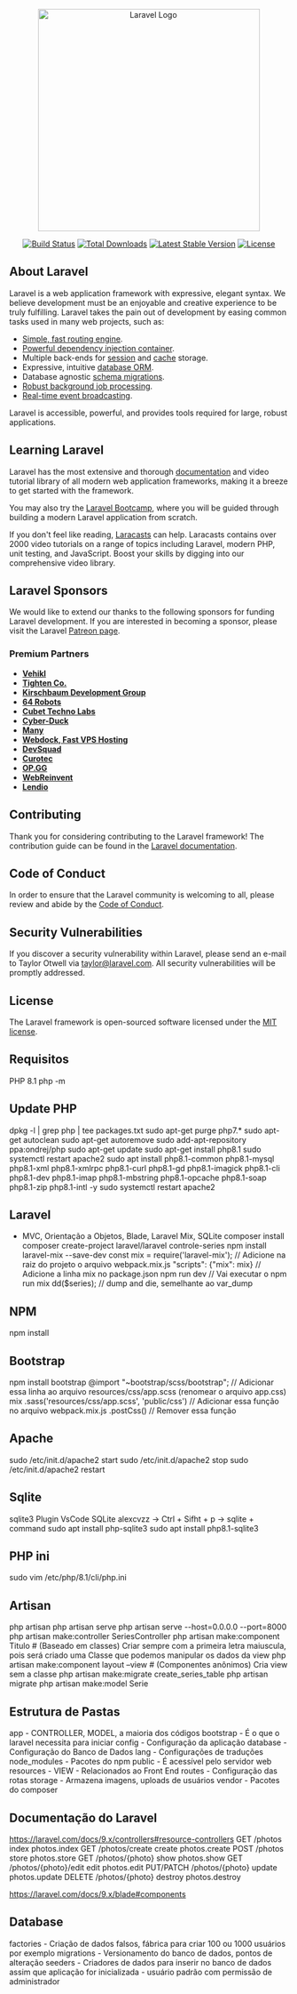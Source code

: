 <p align="center"><a href="https://laravel.com" target="_blank"><img src="https://raw.githubusercontent.com/laravel/art/master/logo-lockup/5%20SVG/2%20CMYK/1%20Full%20Color/laravel-logolockup-cmyk-red.svg" width="400" alt="Laravel Logo"></a></p>

<p align="center">
<a href="https://travis-ci.org/laravel/framework"><img src="https://travis-ci.org/laravel/framework.svg" alt="Build Status"></a>
<a href="https://packagist.org/packages/laravel/framework"><img src="https://img.shields.io/packagist/dt/laravel/framework" alt="Total Downloads"></a>
<a href="https://packagist.org/packages/laravel/framework"><img src="https://img.shields.io/packagist/v/laravel/framework" alt="Latest Stable Version"></a>
<a href="https://packagist.org/packages/laravel/framework"><img src="https://img.shields.io/packagist/l/laravel/framework" alt="License"></a>
</p>

## About Laravel

Laravel is a web application framework with expressive, elegant syntax. We believe development must be an enjoyable and creative experience to be truly fulfilling. Laravel takes the pain out of development by easing common tasks used in many web projects, such as:

- [Simple, fast routing engine](https://laravel.com/docs/routing).
- [Powerful dependency injection container](https://laravel.com/docs/container).
- Multiple back-ends for [session](https://laravel.com/docs/session) and [cache](https://laravel.com/docs/cache) storage.
- Expressive, intuitive [database ORM](https://laravel.com/docs/eloquent).
- Database agnostic [schema migrations](https://laravel.com/docs/migrations).
- [Robust background job processing](https://laravel.com/docs/queues).
- [Real-time event broadcasting](https://laravel.com/docs/broadcasting).

Laravel is accessible, powerful, and provides tools required for large, robust applications.

## Learning Laravel

Laravel has the most extensive and thorough [documentation](https://laravel.com/docs) and video tutorial library of all modern web application frameworks, making it a breeze to get started with the framework.

You may also try the [Laravel Bootcamp](https://bootcamp.laravel.com), where you will be guided through building a modern Laravel application from scratch.

If you don't feel like reading, [Laracasts](https://laracasts.com) can help. Laracasts contains over 2000 video tutorials on a range of topics including Laravel, modern PHP, unit testing, and JavaScript. Boost your skills by digging into our comprehensive video library.

## Laravel Sponsors

We would like to extend our thanks to the following sponsors for funding Laravel development. If you are interested in becoming a sponsor, please visit the Laravel [Patreon page](https://patreon.com/taylorotwell).

### Premium Partners

- **[Vehikl](https://vehikl.com/)**
- **[Tighten Co.](https://tighten.co)**
- **[Kirschbaum Development Group](https://kirschbaumdevelopment.com)**
- **[64 Robots](https://64robots.com)**
- **[Cubet Techno Labs](https://cubettech.com)**
- **[Cyber-Duck](https://cyber-duck.co.uk)**
- **[Many](https://www.many.co.uk)**
- **[Webdock, Fast VPS Hosting](https://www.webdock.io/en)**
- **[DevSquad](https://devsquad.com)**
- **[Curotec](https://www.curotec.com/services/technologies/laravel/)**
- **[OP.GG](https://op.gg)**
- **[WebReinvent](https://webreinvent.com/?utm_source=laravel&utm_medium=github&utm_campaign=patreon-sponsors)**
- **[Lendio](https://lendio.com)**

## Contributing

Thank you for considering contributing to the Laravel framework! The contribution guide can be found in the [Laravel documentation](https://laravel.com/docs/contributions).

## Code of Conduct

In order to ensure that the Laravel community is welcoming to all, please review and abide by the [Code of Conduct](https://laravel.com/docs/contributions#code-of-conduct).

## Security Vulnerabilities

If you discover a security vulnerability within Laravel, please send an e-mail to Taylor Otwell via [taylor@laravel.com](mailto:taylor@laravel.com). All security vulnerabilities will be promptly addressed.

## License

The Laravel framework is open-sourced software licensed under the [MIT license](https://opensource.org/licenses/MIT).

## Requisitos
PHP 8.1
php -m

## Update PHP
dpkg -l | grep php | tee packages.txt
sudo apt-get purge php7.*
sudo apt-get autoclean
sudo apt-get autoremove
sudo add-apt-repository ppa:ondrej/php
sudo apt-get update
sudo apt-get install php8.1
sudo systemctl restart apache2
sudo apt install php8.1-common php8.1-mysql php8.1-xml php8.1-xmlrpc php8.1-curl php8.1-gd php8.1-imagick php8.1-cli php8.1-dev php8.1-imap php8.1-mbstring php8.1-opcache php8.1-soap php8.1-zip php8.1-intl -y
sudo systemctl restart apache2

## Laravel
- MVC, Orientação a Objetos, Blade, Laravel Mix, SQLite
composer install
composer create-project laravel/laravel controle-series
npm install laravel-mix --save-dev
const mix = require('laravel-mix'); // Adicione na raiz do projeto o arquivo webpack.mix.js
"scripts": {"mix": mix} // Adicione a linha mix no package.json
npm run dev // Vai executar o npm run mix
dd($series); // dump and die, semelhante ao var_dump

## NPM
npm install

## Bootstrap
npm install bootstrap
@import "~bootstrap/scss/bootstrap"; // Adicionar essa linha ao arquivo resources/css/app.scss (renomear o arquivo app.css)
mix
    .sass('resources/css/app.scss', 'public/css') // Adicionar essa função no arquivo webpack.mix.js
    .postCss() // Remover essa função

## Apache
sudo /etc/init.d/apache2 start
sudo /etc/init.d/apache2 stop
sudo /etc/init.d/apache2 restart

## Sqlite
sqlite3
Plugin VsCode SQLite alexcvzz -> Ctrl + Sifht + p -> sqlite + command
sudo apt install php-sqlite3
sudo apt install php8.1-sqlite3

## PHP ini
sudo vim /etc/php/8.1/cli/php.ini

## Artisan
php artisan
php artisan serve
php artisan serve --host=0.0.0.0 --port=8000
php artisan make:controller SeriesController
php artisan make:component Titulo # (Baseado em classes) Criar sempre com a primeira letra maiuscula, pois será criado uma Classe que podemos manipular os dados da view
php artisan make:component layout –view # (Componentes anônimos) Cria view sem a classe
php artisan make:migrate create_series_table
php artisan migrate
php artisan make:model Serie

## Estrutura de Pastas
app - CONTROLLER, MODEL, a maioria dos códigos
bootstrap - É o que o laravel necessita para iniciar
config - Configuração da aplicação
database - Configuração do Banco de Dados
lang - Configurações de traduções
node_modules - Pacotes do npm
public - É acessível pelo servidor web
resources - VIEW - Relacionados ao Front End
routes - Configuração das rotas
storage - Armazena imagens, uploads de usuários
vendor - Pacotes do composer

## Documentação do Laravel
https://laravel.com/docs/9.x/controllers#resource-controllers
GET	        /photos	                index	    photos.index
GET	        /photos/create	        create	    photos.create
POST	    /photos	                store	    photos.store
GET	        /photos/{photo}	        show	    photos.show
GET	        /photos/{photo}/edit    edit	    photos.edit
PUT/PATCH	/photos/{photo}	        update	    photos.update
DELETE	    /photos/{photo}	        destroy	    photos.destroy

https://laravel.com/docs/9.x/blade#components

## Database
factories - Criação de dados falsos, fábrica para criar 100 ou 1000 usuários por exemplo
migrations -  Versionamento do banco de dados, pontos de alteração
seeders - Criadores de dados para inserir no banco de dados assim que aplicação for inicializada - usuário padrão com permissão de administrador